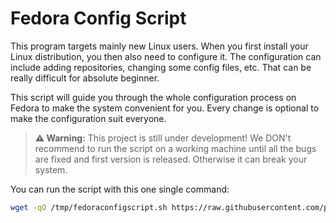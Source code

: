 # Fedora Config Script

This program targets mainly new Linux users. When you first install your Linux distribution, you then also need to configure it. The configuration can include adding repositories, changing some config files, etc. That can be really difficult for absolute beginner.

This script will guide you through the whole configuration process on Fedora to make the system convenient for you. Every change is optional to make the configuration suit everyone.

> **⚠️ Warning:** This project is still under development! We DON't recommend to run the script on a working machine until all the bugs are fixed and first version is released. Otherwise it can break your system.

You can run the script with this one single command:

```sh
wget -qO /tmp/fedoraconfigscript.sh https://raw.githubusercontent.com/pervoj/fedoraconfig/main/fedoraconfig.sh && bash /tmp/fedoraconfigscript.sh
```
